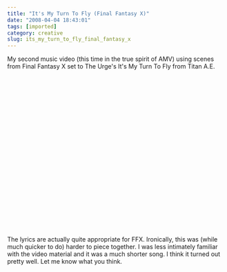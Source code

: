 ```yaml
---
title: "It's My Turn To Fly (Final Fantasy X)"
date: "2008-04-04 18:43:01"
tags: [imported]
category: creative
slug: its_my_turn_to_fly_final_fantasy_x
---
```

	
My second music video (this time in the true spirit of AMV) using scenes from Final Fantasy X set to The Urge's It's My Turn To Fly from Titan A.E.

<object width="425" height="355"><param name="movie" value="http://www.youtube.com/v/yJTil1luypM&hl=en"></param><param name="wmode" value="transparent"></param><embed src="http://www.youtube.com/v/yJTil1luypM&hl=en" type="application/x-shockwave-flash" wmode="transparent" width="425" height="355"></embed></object>

The lyrics are actually quite appropriate for FFX.  Ironically, this was (while much quicker to do) harder to piece together.  I was less intimately familiar with the video material and it was a much shorter song.  I think it turned out pretty well.  Let me know what you think.
